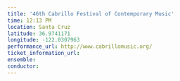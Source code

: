 ```yaml
---
title: '46th Cabrillo Festival of Contemporary Music'
time: 12:13 PM
location: Santa Cruz
latitude: 36.9741171
longitude: -122.0307963
performance_url: http://www.cabrillomusic.org/
ticket_information_url: 
ensemble: 
conductor: 
---
```

